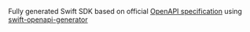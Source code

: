 Fully generated Swift SDK based on official [OpenAPI specification](https://api-docs-nine-delta.vercel.app/cloud/openapi.json) using [swift-openapi-generator](https://github.com/apple/swift-openapi-generator)
